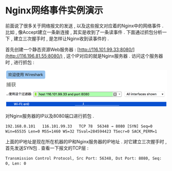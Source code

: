 # Nginx网络事件实例演示

前面说了很多关于网络报文的发送 , 以及这些报文对应着的Nginx中的网络事件 . 比如 , 像Accept建立一条新连接 , 其实是收到了一条读事件 . 下面通过抓包分析一下 , 建立三次握手时 , 是怎样让Nginx收到读事件的 .

首先创建一个静态资源Web服务器 : [http://116.101.99.33:8080/](http://116.196.81.55:8080/) , 这个IP对应的就是Nginx服务器 . 访问这个服务器时 , 进行抓包 :

![](/assets/wireshark.png)

对Nginx服务器的IP以及8080端口进行抓包 .

```
192.168.0.101	116.101.99.33	TCP	78	56348 → 8080 [SYN] Seq=0 Win=65535 Len=0 MSS=1460 WS=32 TSval=284594423 TSecr=0 SACK_PERM=1
```

上面的IP地址是现在所在机器的IP和Nginx服务器的IP地址 . 对它建立三次握手时 , 首先发送SYN包 . 查看一下报文的TCP层 : 

```
Transmission Control Protocol, Src Port: 56348, Dst Port: 8080, Seq: 0, Len: 0
```



